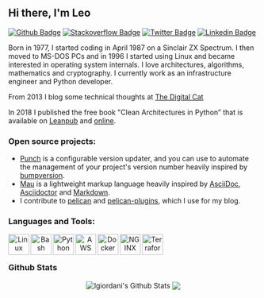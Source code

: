 ## Hi there, I'm Leo

[![Github Badge](http://img.shields.io/badge/-Github-black?style=flat-square&logo=github&link=https://github.com/lgiordani)](https://github.com/lgiordani)
[![Stackoverflow Badge](https://img.shields.io/badge/-Stack%20overflow-FE7A16?style=flat-square&logo=stack-overflow&logoColor=white&link=https://stackoverflow.com/users/1695036/leonardo-giordani)](https://stackoverflow.com/users/1695036/leonardo-giordani)
[![Twitter Badge](https://img.shields.io/badge/-Twitter-0F9D58?style=flat-square&logo=Twitter&logoColor=white&link=https://twitter.com/tw_lgiordani)](https://twitter.com/tw_lgiordani)
[![Linkedin Badge](https://img.shields.io/badge/-LinkedIn-blue?style=flat-square&logo=Linkedin&logoColor=white&link=https://www.linkedin.com/in/leonardo-giordani-aa23a945/)](https://www.linkedin.com/in/leonardo-giordani-aa23a945/)


Born in 1977, I started coding in April 1987 on a Sinclair ZX Spectrum. I then moved to MS-DOS PCs and in 1996 I started using Linux and became interested in operating system internals. I love architectures, algorithms, mathematics and cryptography. I currently work as an infrastructure engineer and Python developer.

From 2013 I blog some technical thoughts at [The Digital Cat](https://www.thedigitalcatonline.com)

In 2018 I published the free book "Clean Architectures in Python” that is available on [Leanpub](https://leanpub.com/clean-architectures-in-python) and [online](https://www.thedigitalcatbooks.com/).

  
### Open source projects:

* [Punch](https://github.com/lgiordani/punch) is a configurable version updater, and you can use to automate the management of your project's version number heavily inspired by [bumpversion](https://github.com/peritus/bumpversion).
* [Mau](https://github.com/Project-Mau/mau) is a lightweight markup language heavily inspired by [AsciiDoc](https://asciidoctor.org/docs/what-is-asciidoc), [Asciidoctor](https://asciidoctor.org/) and [Markdown](https://daringfireball.net/projects/markdown/).
* I contribute to [pelican](https://github.com/getpelican/pelican) and [pelican-plugins](https://github.com/pelican-plugins/), which I use for my blog.

### Languages and Tools:

<p align="center">
<a href="https://www.kernel.org/" target="_blank"><img align="left" alt="Linux" height ="42px" src="https://www.vectorlogo.zone/logos/linux/linux-icon.svg"></a>
<a href="https://www.gnu.org/software/bash/" target="_blank"><img align="left" alt="Bash" height ="42px" src="https://www.vectorlogo.zone/logos/gnu_bash/gnu_bash-ar21.svg"></a>
<a href="https://www.python.org" target="_blank"><img align="left" alt="Python" height ="42px" src="https://www.vectorlogo.zone/logos/python/python-icon.svg"></a>
<a href="https://aws.amazon.com/" target="_blank"><img align="left" alt="AWS" height ="42px" src="https://www.vectorlogo.zone/logos/amazon_aws/amazon_aws-icon.svg"></a>
<a href="https://www.docker.com/" target="_blank"><img align="left" alt="Docker" height ="42px" src="https://www.vectorlogo.zone/logos/docker/docker-icon.svg"></a>
<a href="https://www.nginx.com/" target="_blank"><img align="left" alt="NGINX" height ="42px" src="https://www.vectorlogo.zone/logos/nginx/nginx-icon.svg"></a>
<a href="https://www.terraform.io/" target="_blank"><img align="left" alt="Terraform" height ="42px" src="https://www.vectorlogo.zone/logos/terraformio/terraformio-icon.svg"></a>
</p>

<br><br>

### Github Stats

<p align="center">
<img align="center" src="https://github-readme-stats.vercel.app/api?username=lgiordani&show_icons=true&line_height=21&theme=react" alt="lgiordani's Github Stats" />
<img align="center" src="https://github-readme-stats.vercel.app/api/top-langs/?username=lgiordani&theme=react&line_height=27&layout=compact" />
</p>

